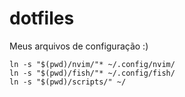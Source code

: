 # dotfiles
Meus arquivos de configuração :)

```
ln -s "$(pwd)/nvim/"* ~/.config/nvim/
ln -s "$(pwd)/fish/"* ~/.config/fish/
ln -s "$(pwd)/scripts/" ~/
```
